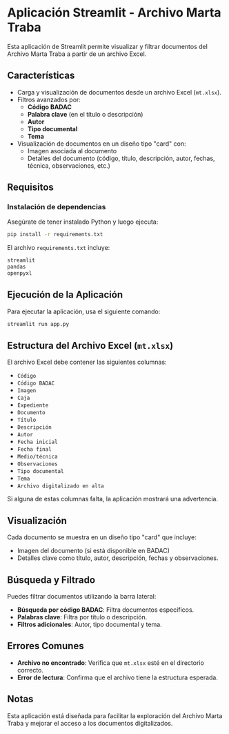 #  Aplicación Streamlit - Archivo Marta Traba

Esta aplicación de Streamlit permite visualizar y filtrar documentos del Archivo Marta Traba a partir de un archivo Excel.

##  Características
- Carga y visualización de documentos desde un archivo Excel (`mt.xlsx`).
- Filtros avanzados por:
  - **Código BADAC**
  - **Palabra clave** (en el título o descripción)
  - **Autor**
  - **Tipo documental**
  - **Tema**
- Visualización de documentos en un diseño tipo "card" con:
  - Imagen asociada al documento
  - Detalles del documento (código, título, descripción, autor, fechas, técnica, observaciones, etc.)
  
##  Requisitos

### Instalación de dependencias
Asegúrate de tener instalado Python y luego ejecuta:

```bash
pip install -r requirements.txt
```

El archivo `requirements.txt` incluye:

```txt
streamlit
pandas
openpyxl
```

##  Ejecución de la Aplicación
Para ejecutar la aplicación, usa el siguiente comando:

```bash
streamlit run app.py
```

##  Estructura del Archivo Excel (`mt.xlsx`)
El archivo Excel debe contener las siguientes columnas:

- `Código`
- `Código BADAC`
- `Imagen`
- `Caja`
- `Expediente`
- `Documento`
- `Título`
- `Descripción`
- `Autor`
- `Fecha inicial`
- `Fecha final`
- `Medio/técnica`
- `Observaciones`
- `Tipo documental`
- `Tema`
- `Archivo digitalizado en alta`

Si alguna de estas columnas falta, la aplicación mostrará una advertencia.

## Visualización
Cada documento se muestra en un diseño tipo "card" que incluye:
- Imagen del documento (si está disponible en BADAC)
- Detalles clave como título, autor, descripción, fechas y observaciones.

## Búsqueda y Filtrado
Puedes filtrar documentos utilizando la barra lateral:
- **Búsqueda por código BADAC**: Filtra documentos específicos.
- **Palabras clave**: Filtra por título o descripción.
- **Filtros adicionales**: Autor, tipo documental y tema.

##  Errores Comunes
- **Archivo no encontrado**: Verifica que `mt.xlsx` esté en el directorio correcto.
- **Error de lectura**: Confirma que el archivo tiene la estructura esperada.

##  Notas
Esta aplicación está diseñada para facilitar la exploración del Archivo Marta Traba y mejorar el acceso a los documentos digitalizados.



